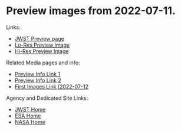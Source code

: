 # Preview images from 2022-07-11.

Links:
+ [JWST Preview page](https://www.jwst.nasa.gov/content/webbLaunch/whereIsWebb.html#ssdItemDetailPanelImageWrap)
+ [Lo-Res Preview Image](https://www.jwst.nasa.gov/content/webbLaunch/assets/images/firstImages/STSCI-J-p22035a-og-1200x1200.jpg)
+ [Hi-Res Preview Image](https://www.jwst.nasa.gov/content/webbLaunch/assets/images/firstImages/SMACS0723_nircam-FullRez.jpg)

Related Media pages and info:
+ [Preview Info Link 1](https://webbtelescope.org/contents/news-releases/2022/news-2022-038)
+ [Preview Info Link 2](https://www.nasa.gov/image-feature/goddard/2022/nasa-s-webb-delivers-deepest-infrared-image-of-universe-yet)
+ [First Images Link (2022-07-12](https://webbtelescope.org/news/first-images)

Agency and Dedicated Site Links:
+ [JWST Home](https://www.jwst.nasa.gov/content/webbLaunch/whereIsWebb.html)
+ [ESA Home](https://www.esa.int)
+ [NASA Home](https://www.nasa.gov)
